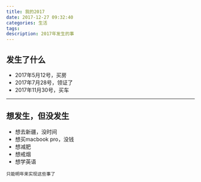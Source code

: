 ```yaml
---
title: 我的2017
date: 2017-12-27 09:32:40
categories: 生活
tags:
description: 2017年发生的事
---
```

## 发生了什么  

+ 2017年5月12号，买房
+ 2017年7月28号，领证了
+ 2017年11月30号，买车  
  
----------------------------------  

## 想发生，但没发生  

+ 想去新疆，没时间
+ 想买macbook pro，没钱
+ 想减肥
+ 想戒烟
+ 想学英语  

`只能明年来实现这些事了`